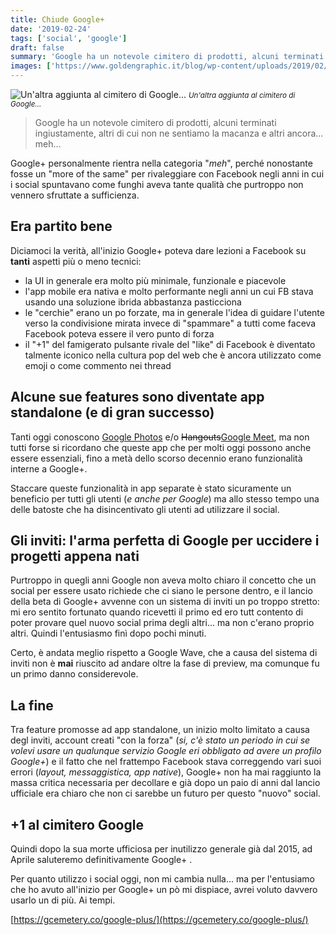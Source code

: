 ```yaml
---
title: Chiude Google+
date: '2019-02-24'
tags: ['social', 'google']
draft: false
summary: 'Google ha un notevole cimitero di prodotti, alcuni terminati ingiustamente, altri di cui non ne sentiamo la macanza e altri ancora... meh...'
images: ['https://www.goldengraphic.it/blog/wp-content/uploads/2019/02/Addioa-GooglePlus.jpg']
---
```


![Un'altra aggiunta al cimitero di Google...](https://www.goldengraphic.it/blog/wp-content/uploads/2019/02/Addioa-GooglePlus.jpg) <small>_Un'altra aggiunta al cimitero di Google..._</small>

> Google ha un notevole cimitero di prodotti, alcuni terminati ingiustamente, altri di cui non ne sentiamo la macanza e altri ancora... meh...

Google+ personalmente rientra nella categoria "_meh_", perché nonostante fosse un "more of the same" per rivaleggiare con Facebook negli anni in cui i social spuntavano come funghi aveva tante qualità che purtroppo non vennero sfruttate a sufficienza.

## Era partito bene

Diciamoci la verità, all'inizio Google+ poteva dare lezioni a Facebook su **tanti** aspetti più o meno tecnici:

- la UI in generale era molto più minimale, funzionale e piacevole
- l'app mobile era nativa e molto performante negli anni un cui FB stava usando una soluzione ibrida abbastanza pasticciona
- le "cerchie" erano un po forzate, ma in generale l'idea di guidare l'utente verso la condivisione mirata invece di "spammare" a tutti come faceva Facebook poteva essere il vero punto di forza
- il "+1" del famigerato pulsante rivale del "like" di Facebook è diventato talmente iconico nella cultura pop del web che è ancora utilizzato come emoji o come commento nei thread

## Alcune sue features sono diventate app standalone (e di gran successo)

Tanti oggi conoscono [Google Photos](https://www.google.com/intl/it/photos/about/) e/o <del>Hangouts</del>[Google Meet](https://meet.google.com/), ma non tutti forse si ricordano che queste app che per molti oggi possono anche essere essenziali, fino a metà dello scorso decennio erano funzionalità interne a Google+.

Staccare queste funzionalità in app separate è stato sicuramente un beneficio per tutti gli utenti (_e anche per Google_) ma allo stesso tempo una delle batoste che ha disincentivato gli utenti ad utilizzare il social.

## Gli inviti: l'arma perfetta di Google per uccidere i progetti appena nati

Purtroppo in quegli anni Google non aveva molto chiaro il concetto che un social per essere usato richiede che ci siano le persone dentro, e il lancio della beta di Google+ avvenne con un sistema di inviti un po troppo stretto: mi ero sentito fortunato quando ricevetti il primo ed ero tutt contento di poter provare quel nuovo social prima degli altri... ma non c'erano proprio altri. Quindi l'entusiasmo finì dopo pochi minuti.

Certo, è andata meglio rispetto a Google Wave, che a causa del sistema di inviti non è **mai** riuscito ad andare oltre la fase di preview, ma comunque fu un primo danno considerevole.

## La fine

Tra feature promosse ad app standalone, un inizio molto limitato a causa degl inviti, account creati "con la forza" (_si, c'è stato un periodo in cui se volevi usare un qualunque servizio Google eri obbligato ad avere un profilo Google+_) e il fatto che nel frattempo Facebook stava correggendo vari suoi errori (_layout, messaggistica, app native_), Google+ non ha mai raggiunto la massa critica necessaria per decollare e già dopo un paio di anni dal lancio ufficiale era chiaro che non ci sarebbe un futuro per questo "nuovo" social.

## +1 al cimitero Google

Quindi dopo la sua morte ufficiosa per inutilizzo generale già dal 2015, ad Aprile saluteremo definitivamente Google+ .

Per quanto utilizzo i social oggi, non mi cambia nulla... ma per l'entusiamo che ho avuto all'inizio per Google+ un pò mi dispiace, avrei voluto davvero usarlo un di più. Ai tempi.

[https://gcemetery.co/google-plus/](https://gcemetery.co/google-plus/)

